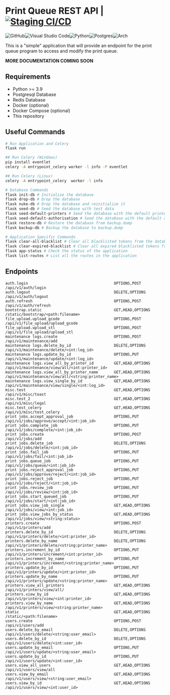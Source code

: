  # Print Queue REST API | [![Staging CI/CD](https://github.com/iforge-uos/print-queue-api/actions/workflows/python-package.yml/badge.svg)](https://github.com/iforge-uos/print-queue-api/actions/workflows/python-package.yml)
![GitHub](https://img.shields.io/badge/github-%23121011.svg?style=for-the-badge&logo=github&logoColor=white)![Visual Studio Code](https://img.shields.io/badge/Visual%20Studio%20Code-0078d7.svg?style=for-the-badge&logo=visual-studio-code&logoColor=white)![Python](https://img.shields.io/badge/python-3670A0?style=for-the-badge&logo=python&logoColor=ffdd54)![Postgres](https://img.shields.io/badge/postgres-%23316192.svg?style=for-the-badge&logo=postgresql&logoColor=white)![Arch](https://img.shields.io/badge/Arch%20Linux-1793D1?logo=arch-linux&logoColor=fff&style=for-the-badge)

This is a "simple" application that will provide an endpoint for the print queue program to access and modify the print queue.

**MORE DOCUMENTATION COMING SOON**

## Requirements
- Python >= 3.9
- Postgresql Database
- Redis Database
- Docker (optional)
- Docker Compose (optional)
- This repository

## Useful Commands
```bash
# Run Application and Celery
flask run

## Run Celery (Windows)
pip install eventlet
celery -A entrypoint_celery worker -l info -P eventlet

## Run Celery (Linux)
celery -A entrypoint_celery  worker -l info

# Database Commands
flask init-db # Initialize the database
flask drop-db # Drop the database
flask nuke-db # Drop the database and reinitialize it
flask seed-db # Seed the database with test data
flask seed-default-printers # Seed the database with the default printers
flask seed-default-authorisation # Seed the database with the default authorisation permissions and roles
flask restore-db # Restore the database from backup.dump
flask backup-db # Backup the database to backup.dump

# Application Specific Commands
flask clear-all-blacklist # Clear all blacklisted tokens from the database (useful for testing)
flask clear-expired-blacklist # Clear all expired blacklisted tokens from the database (useful for general maintennance)
flask app-status # Check the status of the application
flask list-routes # List all the routes in the application
```

## Endpoints
```
auth.login                                      OPTIONS,POST            /api/v1/auth/login
auth.logout                                     DELETE,OPTIONS          /api/v1/auth/logout
auth.refresh                                    OPTIONS,POST            /api/v1/auth/refresh
bootstrap.static                                GET,HEAD,OPTIONS        /static/bootstrap/<path:filename>
file_upload.upload_gcode                        OPTIONS,POST            /api/v1/file_upload/upload_gcode
file_upload.upload_stl                          OPTIONS,POST            /api/v1/file_upload/upload_stl
maintenance logs.create                         OPTIONS,POST            /api/v1/maintenance/add
maintenance logs.delete_by_id                   DELETE,OPTIONS          /api/v1/maintenance/delete/<int:log_id>
maintenance logs.update_by_id                   OPTIONS,PUT             /api/v1/maintenance/update/<int:log_id>
maintenance logs.view_all_by_printer_id         GET,HEAD,OPTIONS        /api/v1/maintenance/view/all/<int:printer_id>
maintenance logs.view_all_by_printer_name       GET,HEAD,OPTIONS        /api/v1/maintenance/view/all/<string:printer_name>
maintenance logs.view_single_by_id              GET,HEAD,OPTIONS        /api/v1/maintenance/view/single/<int:log_id>
misc.test                                       GET,HEAD,OPTIONS        /api/v1/misc/toast
misc.test_2                                     GET,HEAD,OPTIONS        /api/v1/misc/legal
misc.test_celery                                GET,HEAD,OPTIONS        /api/v1/misc/test_celery
print jobs.accept_approval_job                  OPTIONS,PUT             /api/v1/jobs/approve/accept/<int:job_id>
print jobs.complete_job                         OPTIONS,PUT             /api/v1/jobs/complete/<int:job_id>
print jobs.create                               OPTIONS,POST            /api/v1/jobs/add
print jobs.delete_job                           DELETE,OPTIONS          /api/v1/jobs/delete/<int:job_id>
print jobs.fail_job                             OPTIONS,PUT             /api/v1/jobs/fail/<int:job_id>
print jobs.queue_job                            OPTIONS,PUT             /api/v1/jobs/queue/<int:job_id>
print jobs.reject_approval_job                  OPTIONS,PUT             /api/v1/jobs/approve/reject/<int:job_id>
print jobs.reject_job                           OPTIONS,PUT             /api/v1/jobs/reject/<int:job_id>
print jobs.review_job                           OPTIONS,PUT             /api/v1/jobs/review/<int:job_id>
print jobs.start_queued_job                     OPTIONS,PUT             /api/v1/jobs/start/<int:job_id>
print jobs.view_job_single                      GET,HEAD,OPTIONS        /api/v1/jobs/view/<int:job_id>
print jobs.view_jobs_by_status                  GET,HEAD,OPTIONS        /api/v1/jobs/view/<string:status>
printers.create                                 OPTIONS,POST            /api/v1/printers/add
printers.delete_by_id                           DELETE,OPTIONS          /api/v1/printers/delete/<int:printer_id>
printers.delete_by_name                         DELETE,OPTIONS          /api/v1/printers/delete/<string:printer_name>
printers.increment_by_id                        OPTIONS,PUT             /api/v1/printers/increment/<int:printer_id>
printers.increment_by_name                      OPTIONS,PUT             /api/v1/printers/increment/<string:printer_name>
printers.update_by_id                           OPTIONS,PUT             /api/v1/printers/update/<int:printer_id>
printers.update_by_name                         OPTIONS,PUT             /api/v1/printers/update/<string:printer_name>
printers.view_all_printers                      GET,HEAD,OPTIONS        /api/v1/printers/view/all/
printers.view_by_id                             GET,HEAD,OPTIONS        /api/v1/printers/view/<int:printer_id>
printers.view_by_name                           GET,HEAD,OPTIONS        /api/v1/printers/view/<string:printer_name>
static                                          GET,HEAD,OPTIONS        /static/<path:filename>
users.create                                    OPTIONS,POST            /api/v1/users/add
users.delete_by_email                           DELETE,OPTIONS          /api/v1/users/delete/<string:user_email>
users.delete_by_id                              DELETE,OPTIONS          /api/v1/users/delete/<int:user_id>
users.update_by_email                           OPTIONS,PUT             /api/v1/users/update/<string:user_email>
users.update_by_id                              OPTIONS,PUT             /api/v1/users/update/<int:user_id>
users.view_all_users                            GET,HEAD,OPTIONS        /api/v1/users/view/all
users.view_by_email                             GET,HEAD,OPTIONS        /api/v1/users/view/<string:user_email>
users.view_by_id                                GET,HEAD,OPTIONS        /api/v1/users/view/<int:user_id>
```